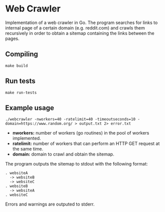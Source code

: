 # Web Crawler

Implementation of a web crawler in Go. The program searches for links to internal page of a certain domain (e.g. reddit.com) and crawls them recursively in order to obtain a sitemap containing the links between the pages.

## Compiling 

```make build```

## Run tests

```make run-tests```

## Example usage

```./webcrawler -nworkers=40 -ratelimit=40 -timeoutseconds=10 -domain=https://www.random.org/ > output.txt 2> error.txt```

- **nworkers:** number of workers (go routines) in the pool of workers implemented.
- **ratelimit:** number of workers that can perform an HTTP GET request at the same time.
- **domain:** domain to crawl and obtain the sitemap.

The program outputs the sitemap to stdout with the following format:
```
. websiteA
  -> websiteB
  -> websiteC
. websiteB
  -> websiteA
. websiteC
```

Errors and warnings are outputed to stderr.